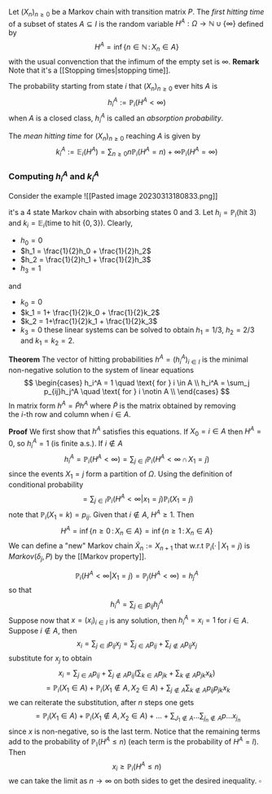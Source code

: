 Let $(X_n)_{n \geq 0}$ be a Markov chain with transition matrix $P$. 
The _first hitting time_ of a subset of states $A \subseteq I$ is the random variable $H^A: \Omega \to \mathbb{N} \cup \{\infty\}$ defined by
$$
H^A = \inf \{n \in \mathbb{N} \,:\, X_n \in A\}
$$
with the usual convenction that the infimum of the empty set is $\infty$.
**Remark** Note that it's a [[Stopping times|stopping time]].

The probability starting from state $i$ that $(X_n)_{n\geq 0}$ ever hits $A$ is
$$
h_i^A := \mathbb{P}_i(H^A < \infty)
$$
when $A$ is a closed class, $h_i^A$ is called an _absorption probability_.

The _mean hitting time_ for $(X_n)_{n\geq 0}$ reaching $A$ is given by
$$
k_i^A := \mathbb{E}_i(H^A) = \sum_{n \geq 0} n \mathbb{P}_i(H^A = n) + \infty \mathbb{P}_i(H^A = \infty)
$$
### Computing $h_i^A$ and $k_i^A$ 

Consider the example
![[Pasted image 20230313180833.png]]

it's a $4$ state Markov chain with absorbing states $0$ and $3$.
Let $h_i = \mathbb{P}_i(\text{hit }3)$ and  $k_i = \mathbb{E}_i(\text{time to hit } \{0,3\})$. 
Clearly,

- $h_0 = 0$
- $h_1 = \frac{1}{2}h_0 + \frac{1}{2}h_2$
- $h_2 = \frac{1}{2}h_1 + \frac{1}{2}h_3$
- $h_3 = 1$

and
- $k_0 = 0$
- $k_1 = 1+ \frac{1}{2}k_0 + \frac{1}{2}k_2$
- $k_2 = 1+\frac{1}{2}k_1 + \frac{1}{2}k_3$
- $k_3 = 0$
these linear systems can be solved to obtain $h_1 = 1/3$, $h_2 = 2/3$ and $k_1=k_2 = 2$.

**Theorem** The vector of hitting probabilities $h^A = (h_i^A)_{i \in I}$ is the minimal non-negative solution to the system of linear equations
$$
\begin{cases}
h_i^A = 1 \quad \text{ for } i \in A \\
h_i^A = \sum_j p_{ij}h_j^A \quad \text{ for } i \notin A \\
\end{cases}
$$
In matrix form $h^A = \tilde P h^A$ where $\tilde P$ is the matrix obtained by removing  
the $i$-th row and column when $i \in A$.

**Proof** We first show that $h^A$ satisfies this equations. If $X_0 = i \in A$ then $H^A = 0$, so $h_i^A = 1$ (is finite a.s.).
If $i \notin A$ 
$$
h_i^A = \mathbb{P}_i(H^A < \infty) = \sum_{j \in I} \mathbb{P}_i(H^A < \infty \,\cap\, X_1 = j)
$$
since the events $X_1 = j$ form a partition of $\Omega$. Using the definition of conditional probability
$$
= \sum_{j \in I} \mathbb{P}_i(H^A < \infty \vert x_1 = j) \mathbb{P}_i(X_1 = j)
$$
note that $\mathbb{P}_i(X_1 = k) = p_{ij}$. 
Given that $i \notin A$, $H^A \geq 1$. Then 
$$
H^A = \inf \{n \geq 0 \,:\, X_n \in A\} = \inf \{n \geq 1 \,:\, X_n \in A\}
$$
We can define a "new" Markov chain $\tilde X_n := X_{n+1}$ that w.r.t $\mathbb{P}_i(\cdot \,|\, X_1 = j)$ is $Markov(\delta_j, P)$ by the [[Markov property]].

$$
\mathbb{P}_i(H^A < \infty \vert X_1=j) = \mathbb{P}_j(H^A < \infty) = h_j^A
$$
so that 
$$
h_i^A = \sum_{j \in I} p_{ij}h_j^A
$$
Suppose now that $x = (x_i)_{i \in I}$ is any solution, then $h_i^A = x_i = 1$ for $i \in A$. Suppose $i \notin A$, then
$$
x_i = \sum_{j \in I} p_{ij}x_j = \sum_{j \in A} p_{ij} + \sum_{j \notin A} p_{ij}x_j
$$
substitute for $x_j$ to obtain
$$
x_i = \sum_{j \in A} p_{ij} + \sum_{j \notin A} p_{ij}\left(\sum_{k \in A} p_{jk} + \sum_{k \notin A} p_{jk}x_k\right)
$$
$$
= \mathbb{P}_i(X_1 \in A) + \mathbb{P}_i(X_1 \notin A,\, X_2 \in A) + \sum_{j \notin A}\sum_{k\notin A} p_{ij}p_{jk}x_k
$$
we can reiterate the substitution, after $n$ steps one gets
$$
= \mathbb{P}_i(X_1 \in A) + \mathbb{P}_i(X_1 \notin A,\, X_2 \in A)+ \dots + \sum_{J_1 \notin A}\dots \sum_{j_n \notin A} p\dots x_{j_n}
$$
since $x$ is non-negative, so is the last term. Notice that the remaining terms add to the probability of $\mathbb{P_i}(H^A \leq n)$ (each term is the probability of $H^A = l$). Then
$$
x_i \geq \mathbb{P}_i(H^A \leq n)
$$
we can take the limit as $n\to\infty$ on both sides to get the desired inequality. $\square$

